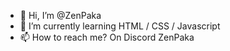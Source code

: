 - 👋 Hi, I’m @ZenPaka
- 🌱 I’m currently learning HTML / CSS / Javascript
- 📫 How to reach me? On Discord ZenPaka
